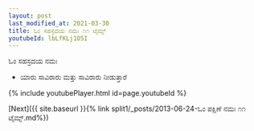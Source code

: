 ```yaml
---
layout: post
last_modified_at: 2021-03-30
title: ಓಂ ಸಹಸ್ರದಯ ನಮಃ ೧೧ ಟೈಮ್ಸ್
youtubeId: lbLfKLj1O5I
---
```

 
 
 ಓಂ ಸಹಸ್ರದಯ ನಮಃ  
 
 -  ಯಾರು ಸಾವಿರಾರು ಮತ್ತು ಸಾವಿರಾರು ನೀಡುತ್ತಾರೆ 
 
  
 
  
 
 
 
 
 
 


{% include youtubePlayer.html id=page.youtubeId %}
 
[Next]({{ site.baseurl }}{% link  split1/_posts/2013-06-24-ಓಂ ಪಕ್ಷಿಣೆ ನಮಃ ೧೧ ಟೈಮ್ಸ್.md%})
 
